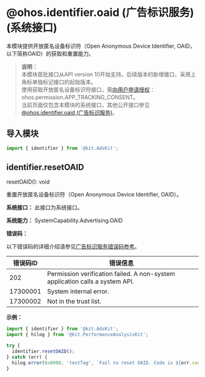 # @ohos.identifier.oaid (广告标识服务)(系统接口)

本模块提供开放匿名设备标识符（Open Anonymous Device Identifier, OAID，以下简称OAID）的获取和重置能力。

> **说明：**<br/>
> 本模块首批接口从API version 10开始支持。后续版本的新增接口，采用上角标单独标记接口的起始版本。<br/>
> 使用获取开放匿名设备标识符接口，需[向用户申请授权](../../security/AccessToken/request-user-authorization.md)：ohos.permission.APP_TRACKING_CONSENT。<br/>
> 当前页面仅包含本模块的系统接口，其他公开接口参见[@ohos.identifier.oaid (广告标识服务)](js-apis-oaid.md)。

## 导入模块

```ts
import { identifier } from '@kit.AdsKit';
```

## identifier.resetOAID

resetOAID(): void

重置开放匿名设备标识符（Open Anonymous Device Identifier, OAID）。

**系统接口：** 此接口为系统接口。

**系统能力：** SystemCapability.Advertising.OAID

**错误码：**

以下错误码的详细介绍请参见[广告标识服务错误码参考](errorcode-oaid.md)。

| 错误码ID | 错误信息                                                                     |
|----------|------------------------------------------------------------------------------|
| 202      | Permission verification failed. A non-system application calls a system API. |
| 17300001 | System internal error.                                                       |
| 17300002 | Not in the trust list.                                                       |

**示例：**

```ts
import { identifier } from '@kit.AdsKit';
import { hilog } from '@kit.PerformanceAnalysisKit';

try {
  identifier.resetOAID();
} catch (err) {
  hilog.error(0x0000, 'testTag', `Fail to reset OAID. Code is ${err.code}, message is ${err.message}`);
}
```